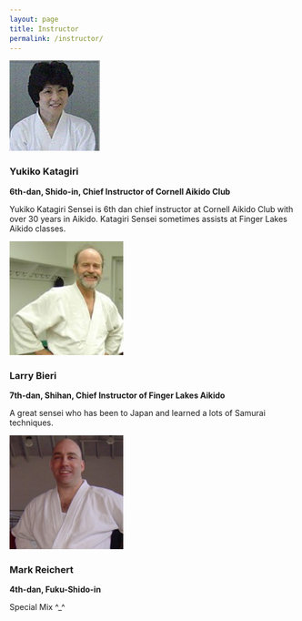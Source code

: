 ```yaml
---
layout: page
title: Instructor
permalink: /instructor/
---
```


<div class="instructor-block clearfix">
  <img class="instructor-image" src="../assets/img/instructor/katagiri.jpg" />
  <h3>Yukiko Katagiri</h3>
  <b>6th-dan, Shido-in, Chief Instructor of Cornell Aikido Club</b>
  <p class="instructor-intro">
    Yukiko Katagiri Sensei is 6th dan chief instructor at Cornell Aikido Club
    with over 30 years in Aikido.  Katagiri Sensei sometimes assists at Finger Lakes Aikido classes.
  </p>
</div>

<div class="instructor-block clearfix">
  <img class="instructor-image" src="../assets/img/instructor/larry.jpg" height="200" width="200" />
  <h3>Larry Bieri</h3>
  <b>7th-dan, Shihan, Chief Instructor of Finger Lakes Aikido</b>
  <p class="instructor-intro">
    A great sensei who has been to Japan and learned a lots of Samurai techniques.
  </p>
</div>

<div class="instructor-block clearfix">
  <img class="instructor-image" src="../assets/img/instructor/mark.jpg" height="200" width="200" />
  <h3>Mark Reichert</h3>
  <b>4th-dan, Fuku-Shido-in</b>
  <p class="instructor-intro">
    Special Mix ^_^
  </p>
</div>
